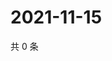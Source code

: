 # 2021-11-15

共 0 条

<!-- BEGIN WEIBO -->
<!-- 最后更新时间 Mon Nov 15 2021 02:12:49 GMT+0800 (China Standard Time) -->

<!-- END WEIBO -->

